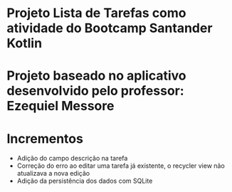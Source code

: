 # Projeto Lista de Tarefas como atividade do Bootcamp Santander Kotlin

# Projeto baseado no aplicativo desenvolvido pelo professor: Ezequiel Messore

# Incrementos
* Adição do campo descrição na tarefa
* Correção do erro ao editar uma tarefa já existente, o recycler view não atualizava a nova edição
* Adição da persistência dos dados com SQLite
